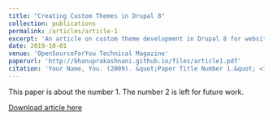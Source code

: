 ```yaml
---
title: "Creating Custom Themes in Drupal 8"
collection: publications
permalink: /articles/article-1
excerpt: 'An article on custom theme development in Drupal 8 for websites explaining the Drupal 8 theme structures and simple way to create one theme.'
date: 2019-10-01
venue: 'OpenSourceForYou Technical Magazine'
paperurl: 'http://bhanuprakashnani.github.io/files/article1.pdf'
citation: 'Your Name, You. (2009). &quot;Paper Title Number 1.&quot; <i>Journal 1</i>. 1(1).'
---
```

This paper is about the number 1. The number 2 is left for future work.

[Download article here](http://bhanuprakashnani.github.io/files/article1.pdf)
